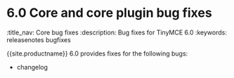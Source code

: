 # 6.0 Core and core plugin bug fixes
:title_nav: Core bug fixes
:description: Bug fixes for TinyMCE 6.0
:keywords: releasenotes bugfixes

{{site.productname}} 6.0 provides fixes for the following bugs:

- changelog
